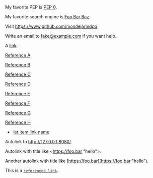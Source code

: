My favorite PEP is [PEP 0](https://www.python.org/dev/peps/).

My favorite search engine is [Foo Bar Baz](https://foobarbaz.com "The best search engine for privacy").

Visit <https://www.github.com/mondeja/mdpo>

Write an email to <fake@example.com> if you want help.

A [link](https://so-long-long-long-long-long-long-long-long-that-should-not-be-wrapped-in-multiple.lines).

[Reference A][1]

[Reference B][2]

[Reference C][3]

[Reference D][4]

[Reference E][5]

[Reference F][6]

[Reference G][7]

[Reference H][8]

- [list item link name](https://example.com/a-big-link-with-a-very-very-long-and-big-url-name-on-it)

Autolink to <http://127.0.0.1:8080/>.

Autolink with title like <https://foo.bar "hello">.

Another autolink with title like [https://foo.bar](https://foo.bar "hello").

This is a [`referenced link`].

[1]: https://github.com/mondeja/mdpo
[2]: https://github.com/mondeja/mdpo "Second reference"
[3]: https://github.com/mondeja/mdpo 'Third reference'
[4]: https://github.com/mondeja/mdpo (Fourth reference)
[5]: <https://github.com/mondeja/mdpo>
[6]: <https://github.com/mondeja/mdpo> "Sixth reference"
[7]: <https://github.com/mondeja/mdpo> 'Seventh reference'
[8]: <https://github.com/mondeja/mdpo> (Eighth reference)
[`referenced link`]: https://foo.bar
